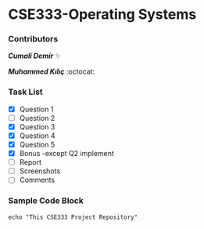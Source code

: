 # CSE333-Operating Systems 

### Contributors
__*Cumali Demir*__ :sparkles:

__*Muhammed Kılıç*__ :octocat:

 ### Task List

- [x] Question 1
- [ ] Question 2
- [x] Question 3
- [x] Question 4
- [x] Question 5
- [x] Bonus -except Q2 implement
- [ ] Report
- [ ] Screenshots
- [ ] Comments
 
### Sample Code Block

``` shell
echo "This CSE333 Project Repository"
```
